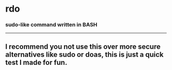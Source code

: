 # rdo
### sudo-like command written in BASH
***
## I recommend you not use this over more secure alternatives like sudo or doas, this is just a quick test I made for fun.
